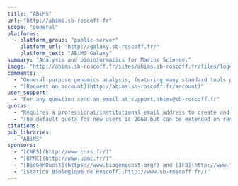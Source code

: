 ```yaml
---
title: "ABiMS"
url: "http://abims.sb-roscoff.fr"
scope: "general"
platforms: 
  - platform_group: "public-server"
    platform_url: "http://galaxy.sb-roscoff.fr/"
    platform_text: "ABiMS Galaxy"
summary: "Analysis and bioinformatics for Marine Science."
image: "http://abims.sb-roscoff.fr/sites/abims.sb-roscoff.fr/files/logos/abims/abims-LD.png"
comments:
  - "General purpose genomics analysis, featuring many standard tools plus many additional tools. Howerver, we are specialized in RNASeq with reference and RNASeq denovo."
  - "[Request an account](http://abims.sb-roscoff.fr/account)"
user_support:
  - "For any question send an email at support.abims@sb-roscoff.fr"
quotas: 
  - "Requires a professional/institutional email address to create and account"
  - "The default quota for new users is 20GB but can be extended on request"
citations:
pub_libraries:
  - "ABiMS"
sponsors: 
  - "[CNRS](http://www.cnrs.fr/)"
  - "[UPMC](http://www.upmc.fr/)"
  - "[BioGenOuest](https://www.biogenouest.org/) and [IFB](http://www.france-bioinformatique.fr/)"
  - "[Station Biologique de Roscoff](http://www.sb-roscoff.fr/)"
---
```

